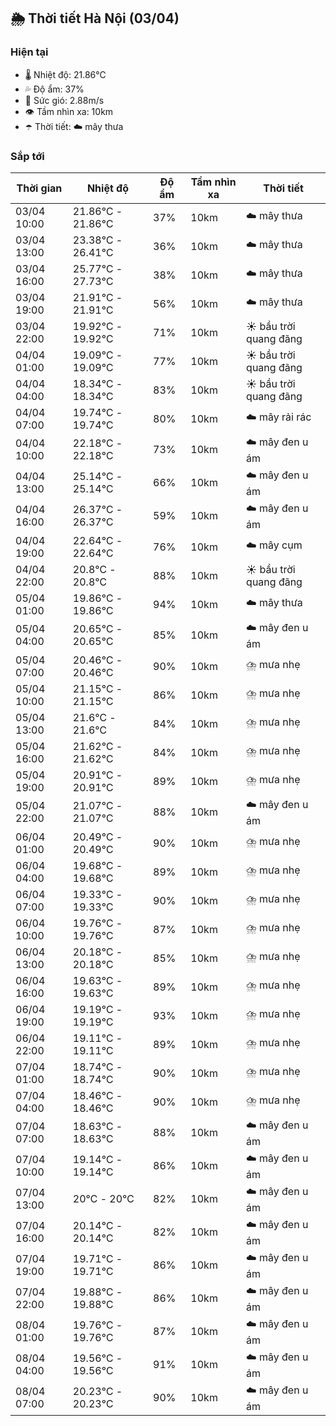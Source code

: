 ## 🌦️ Thời tiết Hà Nội (03/04)

### Hiện tại

- 🌡️ Nhiệt độ: 21.86℃
- 💦 Độ ẩm: 37%
- 💨 Sức gió: 2.88m/s
- 👁️ Tầm nhìn xa: 10km
- ☂️ Thời tiết: ☁️ mây thưa

### Sắp tới

| Thời gian | Nhiệt độ | Độ ẩm | Tầm nhìn xa | Thời tiết |
| --- | --- | --- | --- | --- |
| 03/04 10:00 | 21.86℃ - 21.86℃ | 37% | 10km | ☁️ mây thưa |
| 03/04 13:00 | 23.38℃ - 26.41℃ | 36% | 10km | ☁️ mây thưa |
| 03/04 16:00 | 25.77℃ - 27.73℃ | 38% | 10km | ☁️ mây thưa |
| 03/04 19:00 | 21.91℃ - 21.91℃ | 56% | 10km | ☁️ mây thưa |
| 03/04 22:00 | 19.92℃ - 19.92℃ | 71% | 10km | ☀️ bầu trời quang đãng |
| 04/04 01:00 | 19.09℃ - 19.09℃ | 77% | 10km | ☀️ bầu trời quang đãng |
| 04/04 04:00 | 18.34℃ - 18.34℃ | 83% | 10km | ☀️ bầu trời quang đãng |
| 04/04 07:00 | 19.74℃ - 19.74℃ | 80% | 10km | ☁️ mây rải rác |
| 04/04 10:00 | 22.18℃ - 22.18℃ | 73% | 10km | ☁️ mây đen u ám |
| 04/04 13:00 | 25.14℃ - 25.14℃ | 66% | 10km | ☁️ mây đen u ám |
| 04/04 16:00 | 26.37℃ - 26.37℃ | 59% | 10km | ☁️ mây đen u ám |
| 04/04 19:00 | 22.64℃ - 22.64℃ | 76% | 10km | ☁️ mây cụm |
| 04/04 22:00 | 20.8℃ - 20.8℃ | 88% | 10km | ☀️ bầu trời quang đãng |
| 05/04 01:00 | 19.86℃ - 19.86℃ | 94% | 10km | ☁️ mây thưa |
| 05/04 04:00 | 20.65℃ - 20.65℃ | 85% | 10km | ☁️ mây đen u ám |
| 05/04 07:00 | 20.46℃ - 20.46℃ | 90% | 10km | ⛈️ mưa nhẹ |
| 05/04 10:00 | 21.15℃ - 21.15℃ | 86% | 10km | ⛈️ mưa nhẹ |
| 05/04 13:00 | 21.6℃ - 21.6℃ | 84% | 10km | ⛈️ mưa nhẹ |
| 05/04 16:00 | 21.62℃ - 21.62℃ | 84% | 10km | ⛈️ mưa nhẹ |
| 05/04 19:00 | 20.91℃ - 20.91℃ | 89% | 10km | ⛈️ mưa nhẹ |
| 05/04 22:00 | 21.07℃ - 21.07℃ | 88% | 10km | ☁️ mây đen u ám |
| 06/04 01:00 | 20.49℃ - 20.49℃ | 90% | 10km | ⛈️ mưa nhẹ |
| 06/04 04:00 | 19.68℃ - 19.68℃ | 89% | 10km | ⛈️ mưa nhẹ |
| 06/04 07:00 | 19.33℃ - 19.33℃ | 90% | 10km | ⛈️ mưa nhẹ |
| 06/04 10:00 | 19.76℃ - 19.76℃ | 87% | 10km | ⛈️ mưa nhẹ |
| 06/04 13:00 | 20.18℃ - 20.18℃ | 85% | 10km | ⛈️ mưa nhẹ |
| 06/04 16:00 | 19.63℃ - 19.63℃ | 89% | 10km | ⛈️ mưa nhẹ |
| 06/04 19:00 | 19.19℃ - 19.19℃ | 93% | 10km | ⛈️ mưa nhẹ |
| 06/04 22:00 | 19.11℃ - 19.11℃ | 89% | 10km | ⛈️ mưa nhẹ |
| 07/04 01:00 | 18.74℃ - 18.74℃ | 90% | 10km | ⛈️ mưa nhẹ |
| 07/04 04:00 | 18.46℃ - 18.46℃ | 90% | 10km | ⛈️ mưa nhẹ |
| 07/04 07:00 | 18.63℃ - 18.63℃ | 88% | 10km | ☁️ mây đen u ám |
| 07/04 10:00 | 19.14℃ - 19.14℃ | 86% | 10km | ☁️ mây đen u ám |
| 07/04 13:00 | 20℃ - 20℃ | 82% | 10km | ☁️ mây đen u ám |
| 07/04 16:00 | 20.14℃ - 20.14℃ | 82% | 10km | ☁️ mây đen u ám |
| 07/04 19:00 | 19.71℃ - 19.71℃ | 86% | 10km | ☁️ mây đen u ám |
| 07/04 22:00 | 19.88℃ - 19.88℃ | 86% | 10km | ☁️ mây đen u ám |
| 08/04 01:00 | 19.76℃ - 19.76℃ | 87% | 10km | ☁️ mây đen u ám |
| 08/04 04:00 | 19.56℃ - 19.56℃ | 91% | 10km | ☁️ mây đen u ám |
| 08/04 07:00 | 20.23℃ - 20.23℃ | 90% | 10km | ☁️ mây đen u ám |
